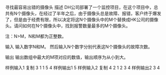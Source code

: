 寻找最容易出错的摄像头
描述
DH公司部署了一个监控项目，在这个项目中，总共有N个摄像头，在经过了半年之后，由于摄像头总是故障、报错，客户终于爆发了，但是由于经费有限，所以决定将这N个摄像头中的M个替换成HK公司的摄像头。请问如何在N个摄像头中，找到报警数量最多的M个摄像头。

注：N>M，N和M都为正整数。

输入
输入数字N和M。 然后输入N个数字分别代表这N个摄像头的故障次数。

输出
输出数组中最大的M项对应的数值，输出顺序为从小到大。

样例输入1 复制
3 1
1 5 4
样例输出1
5
样例输入2 复制
4 2
1 2 3 4
样例输出2
3 4